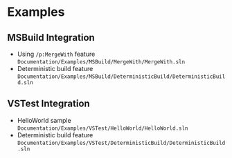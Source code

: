 # Examples

## MSBuild Integration

* Using `/p:MergeWith` feature `Documentation/Examples/MSBuild/MergeWith/MergeWith.sln`
* Deterministic build feature `Documentation/Examples/MSBuild/DeterministicBuild/DeterministicBuild.sln`

## VSTest Integration

* HelloWorld sample  `Documentation/Examples/VSTest/HelloWorld/HelloWorld.sln`
* Deterministic build feature `Documentation/Examples/VSTest/DeterministicBuild/DeterministicBuild.sln`
